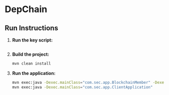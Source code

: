 # DepChain

## Run Instructions

1. **Run the key script:**
    ```./generate_key_pair.sh
    ```

2. **Build the project:**
    ```sh
    mvn clean install
    ```

3. **Run the application:**
    ```sh
    mvn exec:java -Dexec.mainClass="com.sec.app.BlockchainMember" -Dexec.args="id"
    mvn exec:java -Dexec.mainClass="com.sec.app.ClientApplication" 
    ```

